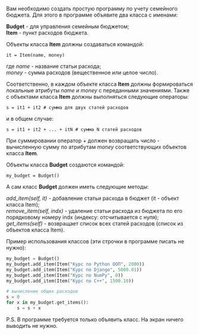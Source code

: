 Вам необходимо создать простую программу по учету семейного бюджета. Для этого в программе объявите два класса с именами:

**Budget** - для управления семейным бюджетом;  
**Item** - пункт расходов бюджета.

Объекты класса **Item** должны создаваться командой:

`it = Item(name, money)`

где _name_ - название статьи расхода;  
_money_ - сумма расходов (вещественное или целое число).

Соответственно, в каждом объекте класса **Item** должны формироваться локальные атрибуты _name и money_ с переданными значениями. Также с объектами класса **Item** должны выполняться следующие операторы:

`s = it1 + it2 # сумма для двух статей расходов`

и в общем случае:

`s = it1 + it2 + ... + itN # сумма N статей расходов`

При суммировании оператор + должен возвращать число - вычисленную сумму по атрибутам _money_ соответствующих объектов класса **Item**.

Объекты класса **Budget** создаются командой:

`my_budget = Budget()`

А сам класс **Budget** должен иметь следующие методы:

_add_item(self, it)_ - добавление статьи расхода в бюджет (it - объект класса Item);  
_remove_item(self, indx)_ - удаление статьи расхода из бюджета по его порядковому номеру indx (индексу: отсчитывается с нуля);  
_get_items(self)_ - возвращает список всех статей расходов (список из объектов класса Item).

Пример использования классов (эти строчки в программе писать не нужно):
```python
my_budget = Budget()
my_budget.add_item(Item("Курс по Python ООП", 2000))
my_budget.add_item(Item("Курс по Django", 5000.01))
my_budget.add_item(Item("Курс по NumPy", 0))
my_budget.add_item(Item("Курс по C++", 1500.10))

# вычисление общих расходов
s = 0
for x in my_budget.get_items():
    s = s + x
```
P.S. В программе требуется только объявить класс. На экран ничего выводить не нужно.